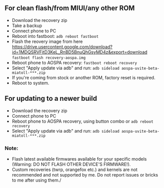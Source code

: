## For clean flash/from MIUI/any other ROM

- Download the recovery zip
- Take a backup
- Connect phone to PC
- Reboot into fastboot:
`adb reboot fastboot`
- Flash the reovery image from here https://drive.usercontent.google.com/download?id=1MDQSRVFitD3KeL_RnBD5BnuQhGsyMD4z&export=download
`fastboot flash recovery-aospa.img`
- Reboot phone to AOSPA recovery:
`fastboot reboot recovery`
- Select "Apply update via adb" and run:
`adb sideload aospa-uvite-beta-miatoll-***.zip`
- If you're coming from stock or another ROM, factory reset is required.
- Reboot to system.

## For updating to a newer build

- Download the recovery zip
- Connect phone to PC
- Reboot phone to AOSPA recovery, using button combo or `adb reboot recovery`
- Select "Apply update via adb" and run:
`adb sideload aospa-uvite-beta-miatoll-***.zip`

### Note:

- Flash latest available firmwares available for your specific models
(Warning: DO NOT FLASH OTHER DEVICE'S FIRMWARE!).
- Custom recoveries (twrp, orangefox etc.) and kernels are not recommended and not supported by me. Do not report issues or bricks to me after using them./

